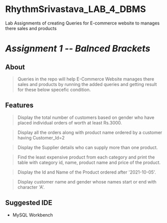 # RhythmSrivastava_LAB_4_DBMS

Lab Assignments of creating Queries for E-commerce website to manages there sales and products

# _Assignment 1 -- Balnced Brackets_

## About

> Queries in the repo will help E-Commerce Website manages there sales and products by running the added queries and getting result for these below specefic condition.

## Features

> Display the total number of customers based on gender who have placed individual orders of worth at least Rs.3000.

> Display all the orders along with product name ordered by a customer having Customer_Id=2

> Display the Supplier details who can supply more than one product.

> Find the least expensive product from each category and print the table with category id, name, product name and price of the product.

> Display the Id and Name of the Product ordered after '2021-10-05'.

> Display customer name and gender whose names start or end with character 'A'.

## Suggested IDE

- MySQL Workbench
